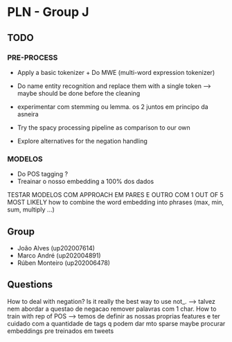 # PLN - Group J

## TODO

### PRE-PROCESS

- Apply a basic tokenizer + Do MWE (multi-word expression tokenizer)
- Do name entity recognition and replace them with a single token --> maybe should be done before the cleaning
- experimentar com stemming ou lemma. os 2 juntos em principo da asneira

- Try the spacy processing pipeline as comparison to our own
- Explore alternatives for the negation handling

### MODELOS

- Do POS tagging ?
- Treainar o nosso embedding a 100% dos dados

TESTAR MODELOS COM APPROACH EM PARES E OUTRO COM 1 OUT OF 5 MOST LIKELY
how to combine the word embedding into phrases (max, min, sum, multiply ...)

## Group

- João Alves (up202007614)
- Marco André (up202004891)
- Rúben Monteiro (up202006478)

## Questions

How to deal with negation? Is it really the best way to use not_. --> talvez nem abordar a questao de negacao
remover palavras com 1 char.
How to train with rep of POS --> temos de definir as nossas proprias features e ter cuidado com a quantidade de tags q podem dar mto sparse
maybe procurar embeddings pre treinados em tweets